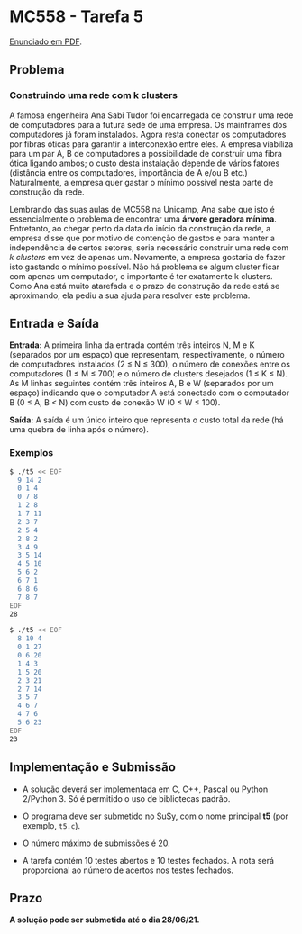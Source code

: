 # MC558 - Tarefa 5

[Enunciado em PDF](enunc.pdf).

## Problema

### Construindo uma rede com k clusters

A famosa engenheira Ana Sabi Tudor foi encarregada de construir uma rede de computadores para a futura sede de uma empresa. Os mainframes dos computadores já foram instalados. Agora resta conectar os computadores por fibras óticas para garantir a interconexão entre eles. A empresa viabiliza para um par A, B de computadores a possibilidade de construir uma fibra ótica ligando ambos; o custo desta instalação depende de vários fatores (distância entre os computadores, importância de A e/ou B etc.) Naturalmente, a empresa quer gastar o mínimo possível nesta parte de construção da rede.

Lembrando das suas aulas de MC558 na Unicamp, Ana sabe que isto é essencialmente o problema de encontrar uma **árvore geradora mínima**. Entretanto, ao chegar perto da data do início da construção da rede, a empresa disse que por motivo de contenção de gastos e para manter a independência de certos setores, seria necessário construir uma rede com *k clusters* em vez de apenas um. Novamente, a empresa gostaria de fazer isto gastando o mínimo possível. Não há problema se algum cluster ficar com apenas um computador, o importante é ter exatamente k clusters. Como Ana está muito atarefada e o prazo de construção da rede está se aproximando, ela pediu a sua ajuda para resolver este problema.

## Entrada e Saída

**Entrada:** A primeira linha da entrada contém três inteiros N, M e K (separados por um espaço) que representam, respectivamente, o número de computadores instalados (2 ≤ N ≤ 300), o número de conexões entre os computadores (1 ≤ M ≤ 700) e o número de clusters desejados (1 ≤ K ≤ N). As M linhas seguintes contém três inteiros A, B e W (separados por um espaço) indicando que o computador A está conectado com o computador B (0 ≤ A, B < N) com custo de conexão W (0 ≤ W ≤ 100).

**Saı́da:** A saída é um único inteiro que representa o custo total da rede (há uma quebra de linha após o número).

### Exemplos

```bash
$ ./t5 << EOF
  9 14 2
  0 1 4
  0 7 8
  1 2 8
  1 7 11
  2 3 7
  2 5 4
  2 8 2
  3 4 9
  3 5 14
  4 5 10
  5 6 2
  6 7 1
  6 8 6
  7 8 7
EOF
28
```

```bash
$ ./t5 << EOF
  8 10 4
  0 1 27
  0 6 20
  1 4 3
  1 5 20
  2 3 21
  2 7 14
  3 5 7
  4 6 7
  4 7 6
  5 6 23
EOF
23
```

## Implementação e Submissão

-  A solução deverá ser implementada em C, C++, Pascal ou Python 2/Python 3. Só é permitido o uso de bibliotecas padrão.

- O programa deve ser submetido no SuSy, com o nome principal **t5** (por exemplo, `t5.c`).

- O número máximo de submissões é 20.

- A tarefa contém 10 testes abertos e 10 testes fechados. A nota será proporcional ao número de acertos nos testes fechados.

## Prazo

**A solução pode ser submetida até o dia 28/06/21.**
